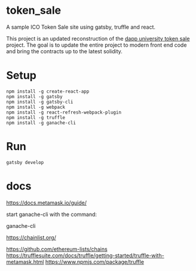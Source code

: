 # token_sale
A sample ICO Token Sale site using gatsby, truffle and react. 

This project is an updated reconstruction of the [dapp university token sale](https://github.com/dappuniversity/token_sale) project. The goal is to update the entire project to modern front end code and bring the contracts up to the latest solidity. 


# Setup

```shell
npm install -g create-react-app
npm install -g gatsby
npm install -g gatsby-cli
npm install -g webpack
npm install -g react-refresh-webpack-plugin
npm install -g truffle
npm install -g ganache-cli

```

# Run

```shell
gatsby develop

```

# docs

https://docs.metamask.io/guide/

start ganache-cli with the command:

ganache-cli

https://chainlist.org/

https://github.com/ethereum-lists/chains
https://trufflesuite.com/docs/truffle/getting-started/truffle-with-metamask.html
https://www.npmjs.com/package/truffle